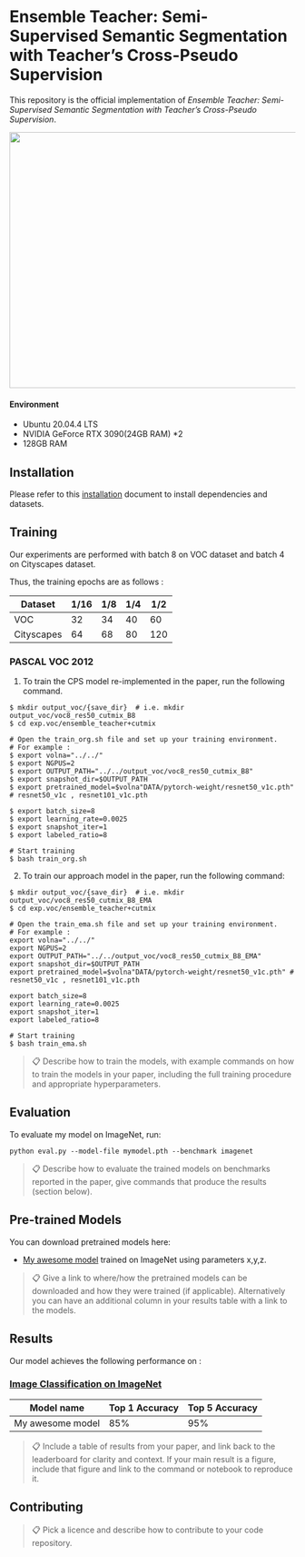 
# Ensemble Teacher: Semi-Supervised Semantic Segmentation with Teacher’s Cross-Pseudo Supervision

This repository is the official implementation of _Ensemble Teacher: Semi-Supervised Semantic Segmentation with Teacher’s Cross-Pseudo Supervision_.

<img src="https://user-images.githubusercontent.com/37736774/169817612-9586d7cd-3b43-4e85-96c6-e9e2316378a3.PNG" width="800" height="450"/>



#### Environment
* Ubuntu 20.04.4 LTS
* NVIDIA GeForce RTX 3090(24GB RAM) *2 
* 128GB RAM


## Installation

Please refer to this [installation](docs/installation.md) document to install dependencies and datasets.

## Training

Our experiments are performed with batch 8 on VOC dataset and batch 4 on Cityscapes dataset.

Thus, the training epochs are as follows :

|Dataset|1/16|1/8|1/4|1/2|
|------|---|---|---|---|
|VOC|32|34|40|60|
|Cityscapes|64|68|80|120|

### PASCAL VOC 2012

1. To train the CPS model re-implemented in the paper, run the following command.

```shell
$ mkdir output_voc/{save_dir}  # i.e. mkdir output_voc/voc8_res50_cutmix_B8
$ cd exp.voc/ensemble_teacher+cutmix

# Open the train_org.sh file and set up your training environment.
# For example : 
$ export volna="../../"
$ export NGPUS=2
$ export OUTPUT_PATH="../../output_voc/voc8_res50_cutmix_B8"
$ export snapshot_dir=$OUTPUT_PATH
$ export pretrained_model=$volna"DATA/pytorch-weight/resnet50_v1c.pth" # resnet50_v1c , resnet101_v1c.pth

$ export batch_size=8
$ export learning_rate=0.0025
$ export snapshot_iter=1
$ export labeled_ratio=8

# Start training
$ bash train_org.sh
```

2. To train our approach model in the paper, run the following command:

```shell
$ mkdir output_voc/{save_dir}  # i.e. mkdir output_voc/voc8_res50_cutmix_B8_EMA
$ cd exp.voc/ensemble_teacher+cutmix

# Open the train_ema.sh file and set up your training environment.
# For example : 
export volna="../../"
export NGPUS=2
export OUTPUT_PATH="../../output_voc/voc8_res50_cutmix_B8_EMA"
export snapshot_dir=$OUTPUT_PATH
export pretrained_model=$volna"DATA/pytorch-weight/resnet50_v1c.pth" # resnet50_v1c , resnet101_v1c.pth

export batch_size=8
export learning_rate=0.0025 
export snapshot_iter=1
export labeled_ratio=8

# Start training
$ bash train_ema.sh
```


>📋  Describe how to train the models, with example commands on how to train the models in your paper, including the full training procedure and appropriate hyperparameters.

## Evaluation

To evaluate my model on ImageNet, run:

```eval
python eval.py --model-file mymodel.pth --benchmark imagenet
```

>📋  Describe how to evaluate the trained models on benchmarks reported in the paper, give commands that produce the results (section below).

## Pre-trained Models

You can download pretrained models here:

- [My awesome model](https://drive.google.com/mymodel.pth) trained on ImageNet using parameters x,y,z. 

>📋  Give a link to where/how the pretrained models can be downloaded and how they were trained (if applicable).  Alternatively you can have an additional column in your results table with a link to the models.

## Results

Our model achieves the following performance on :

### [Image Classification on ImageNet](https://paperswithcode.com/sota/image-classification-on-imagenet)

| Model name         | Top 1 Accuracy  | Top 5 Accuracy |
| ------------------ |---------------- | -------------- |
| My awesome model   |     85%         |      95%       |

>📋  Include a table of results from your paper, and link back to the leaderboard for clarity and context. If your main result is a figure, include that figure and link to the command or notebook to reproduce it. 


## Contributing

>📋  Pick a licence and describe how to contribute to your code repository. 
